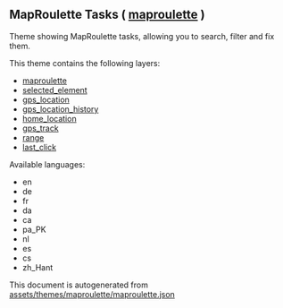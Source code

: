 [//]: # (WARNING: this file is automatically generated. Please find the sources at the bottom and edit those sources)

 MapRoulette Tasks ( [maproulette](https://mapcomplete.osm.be/maproulette) ) 
-----------------------------------------------------------------------------



Theme showing MapRoulette tasks, allowing you to search, filter and fix them.

This theme contains the following layers:



  - [maproulette](../Layers/maproulette.md)
  - [selected_element](../Layers/selected_element.md)
  - [gps_location](../Layers/gps_location.md)
  - [gps_location_history](../Layers/gps_location_history.md)
  - [home_location](../Layers/home_location.md)
  - [gps_track](../Layers/gps_track.md)
  - [range](../Layers/range.md)
  - [last_click](../Layers/last_click.md)


Available languages:



  - en
  - de
  - fr
  - da
  - ca
  - pa_PK
  - nl
  - es
  - cs
  - zh_Hant
 

This document is autogenerated from [assets/themes/maproulette/maproulette.json](https://github.com/pietervdvn/MapComplete/blob/develop/assets/themes/maproulette/maproulette.json)
